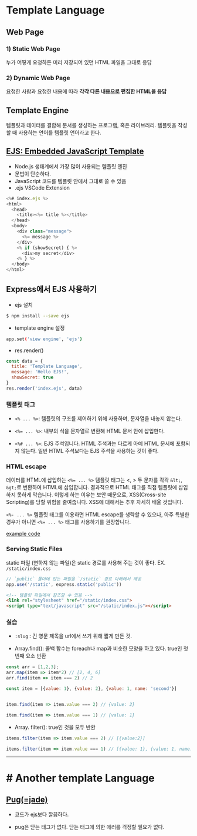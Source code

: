# Template Language

## Web Page

### 1) Static Web Page

누가 어떻게 요청하든 미리 저장되어 있던 HTML 파일을 그대로 응답

### 2) Dynamic Web Page

요청한 사람과 요청한 내용에 따라 **각각 다른 내용으로 편집한 HTML을 응답**

## Template Engine
템플릿과 데이터를 결합해 문서를 생성하는 프로그램, 혹은 라이브러리. 템플릿을 작성할 때 사용하는 언어를 템플릿 언어라고 한다.

## [EJS: Embedded JavaScript Template](http://ejs.co/)

* Node.js 생태계에서 가장 많이 사용되는 템플릿 엔진
* 문법이 단순하다.
* JavaScript 코드를 템플릿 안에서 그대로 쓸 수 있음
* .ejs VSCode Extension

```js
<%# index.ejs %>
<html>
  <head>
    <title><%= title %></title>
  </head>
  <body>
    <div class="message">
      <%= message %>
    </div>
    <% if (showSecret) { %>
      <div>my secret</div>
    <% } %>
  </body>
</html>
```

## Express에서 EJS 사용하기

* ejs 설치

```bash
$ npm install --save ejs
```

* template engine 설정

```bash
app.set('view engine', 'ejs')
```

* res.render()
```js
const data = {
  title: 'Template Language',
  message: 'Hello EJS!',
  showSecret: true
}
res.render('index.ejs', data)
```

### 템플릿 태그

* `<% ... %>`: 템플릿의 구조를 제어하기 위해 사용하며, 문자열을 내놓지 않는다.

* `<%= ... %>`: 내부의 식을 문자열로 변환해 HTML 문서 안에 삽입한다.

* `<%# ... %>`: EJS 주석입니다. HTML 주석과는 다르게 아예 HTML 문서에 포함되지 않는다. 일반 HTML 주석보다는 EJS 주석을 사용하는 것이 좋다.

### HTML escape

데이터를 HTML에 삽입하는 `<%= ... %>` 템플릿 태그는 <, > 두 문자를 각각 `&lt;`, `&gt;`로 변환하여 HTML에 삽입합니다. 결과적으로 HTML 태그를 직접 템플릿에 삽입하지 못하게 막습니다. 이렇게 하는 이유는 보안 때문으로, XSS(Cross-site Scripting)를 당할 위험을 줄여줍니다. XSS에 대해서는 추후 자세히 배울 것입니다.

`<%- ... %>` 템플릿 태그를 이용하면 HTML escape를 생략할 수 있으나, 아주 특별한 경우가 아니면 `<%= ... %>` 태그를 사용하기를 권장합니다.

[example code](https://glitch.com/edit/#!/married-wing)

### Serving Static Files

static 파일 (변하지 않는 파일)은 static 경로를 사용해 주는 것이 좋다. EX. `/static/index.css`

```js
// `public` 폴더에 있는 파일을 `/static` 경로 아래에서 제공
app.use('/static', express.static('public'))
```

```html
<!-- 템플릿 파일에서 참조할 수 있음 -->
<link rel="stylesheet" href="/static/index.css">
<script type="text/javascript" src="/static/index.js"></script>
```

### 실습

* `:slug` : 긴 영문 제목을 url에서 쓰기 위해 짧게 만든 것.

* Array.find(): 콜백 함수는 foreach나 map과 비슷한 모양을 하고 있다. true인 첫번째 요소 반환  

```js
const arr = [1,2,3];
arr.map(item => item*2) // [2, 4, 6]
arr.find(item => item === 2) // 2

const item = [{value: 1}, {value: 2}, {value: 1, name: 'second'}]


item.find(item => item.value === 2) // {value: 2}

item.find(item => item.value === 1) // {value: 1}

```

* Array. filter(): true인 것을 모두 반환

```js
items.filter(item => item.value === 2) // [{value:2}]

items.filter(item => item.value === 1) // [{value: 1}, {value: 1, name: "second"}]
```

---

# # Another template Language

## [Pug(=jade)](https://pugjs.org/api/getting-started.html)

* 코드가 ejs보다 깔끔하다.

* pug은 닫는 태그가 없다. 닫는 태그에 의한 에러를 걱정할 필요가 없다.
